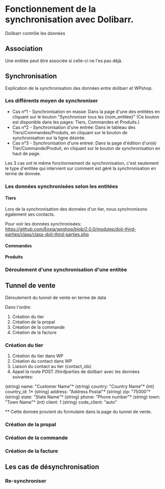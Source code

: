 # Fonctionnement de la synchronisation avec Dolibarr.

Dolibarr contrôle les données

## Association

Une entitée peut être associée si celle-ci ne l'es pas déjà.

## Synchronisation

Explication de la synchronisation des données entre dolibarr et WPshop.

### Les différents moyen de synchroniser

- Cas n°1 - Synchronisation en masse: Dans la page d'une des entitées en cliquant sur le bouton "Synchroniser tous les {nom_entitée}" (Ce bouton est disponible dans les pages: Tiers, Commandes et Produits.)
- Cas n°2 - Synchronisation d'une entrée: Dans le tableau des Tiers/Commandes/Produits, en cliquant sur le bouton de synchronisation sur la ligne désirée.
- Cas n°3 - Synchronisation d'une entreé: Dans la page d'édition d'un(e) Tier/Commande/Produit, en cliquant sur le bouton de synchronisation en haut de page.

Les 3 cas ont le même fonctionnement de synchronisation, c'est seulement le type d'entitée qui intervient sur comment est géré la synchronisation en terme de donnée.

### Les données synchronisées selon les entitées

#### Tiers

Lors de la synchronisation des données d'un tier, nous synchronisons également ses contacts.

Pour voir les données synchronisées: https://github.com/Eoxia/wpshop/blob/2.0.0/modules/doli-third-parties/class/class-doli-third-parties.php

#### Commandes



#### Produits

### Déroulement d'une synchronisation d'une entitée

## Tunnel de vente

Déroulement du tunnel de vente en terme de data

Dans l'ordre:
1. Création du tier
2. Création de la propal
3. Création de la commande
4. Création de la facture

### Création du tier

1. Création du tier dans WP
2. Création du contact dans WP
3. Liaison du contact au tier (contact_ids)
4. Appel la route POST /thirdparties de dolibarr avec les données suivantes:

(string) name: "Customer Name"*
(string) country: "Country Name"*
(int) country_id: 1*
(string) address: "Address Postal"*
(string) zip: "75000"*
(string) state: "State Name"*
(string) phone: "Phone number"*
(string) town: "Town Name"*
(int) client: 1
(string) code_client: "auto"

** Cette donnée provient du formulaire dans la page du tunnel de vente.



### Création de la propal
### Création de la commande
### Création de la facture

## Les cas de désynchronisation

### Re-synchroniser
